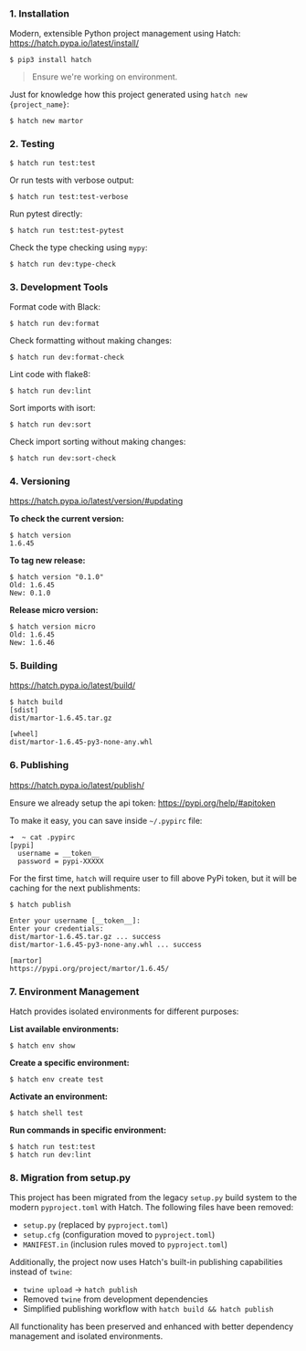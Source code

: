 ### 1. Installation

Modern, extensible Python project management using Hatch:
https://hatch.pypa.io/latest/install/

```console
$ pip3 install hatch
```

> Ensure we're working on environment.

Just for knowledge how this project generated using `hatch new {project_name}`:

```
$ hatch new martor
```

### 2. Testing

```console
$ hatch run test:test
```

Or run tests with verbose output:

```console
$ hatch run test:test-verbose
```

Run pytest directly:

```console
$ hatch run test:test-pytest
```

Check the type checking using `mypy`:

```console
$ hatch run dev:type-check
```

### 3. Development Tools

Format code with Black:

```console
$ hatch run dev:format
```

Check formatting without making changes:

```console
$ hatch run dev:format-check
```

Lint code with flake8:

```console
$ hatch run dev:lint
```

Sort imports with isort:

```console
$ hatch run dev:sort
```

Check import sorting without making changes:

```console
$ hatch run dev:sort-check
```

### 4. Versioning

https://hatch.pypa.io/latest/version/#updating

**To check the current version:**

```console
$ hatch version
1.6.45
```

**To tag new release:**

```console
$ hatch version "0.1.0"
Old: 1.6.45
New: 0.1.0
```

**Release micro version:**

```console
$ hatch version micro
Old: 1.6.45
New: 1.6.46
```

### 5. Building

https://hatch.pypa.io/latest/build/

```console
$ hatch build
[sdist]
dist/martor-1.6.45.tar.gz

[wheel]
dist/martor-1.6.45-py3-none-any.whl
```

### 6. Publishing

https://hatch.pypa.io/latest/publish/

Ensure we already setup the api token:
https://pypi.org/help/#apitoken

To make it easy, you can save inside `~/.pypirc` file:

```console
➜  ~ cat .pypirc
[pypi]
  username = __token__
  password = pypi-XXXXX
```

For the first time, `hatch` will require user to fill above PyPi token,
but it will be caching for the next publishments:

```console
$ hatch publish

Enter your username [__token__]:
Enter your credentials:
dist/martor-1.6.45.tar.gz ... success
dist/martor-1.6.45-py3-none-any.whl ... success

[martor]
https://pypi.org/project/martor/1.6.45/
```

### 7. Environment Management

Hatch provides isolated environments for different purposes:

**List available environments:**
```console
$ hatch env show
```

**Create a specific environment:**
```console
$ hatch env create test
```

**Activate an environment:**
```console
$ hatch shell test
```

**Run commands in specific environment:**
```console
$ hatch run test:test
$ hatch run dev:lint
```

### 8. Migration from setup.py

This project has been migrated from the legacy `setup.py` build system to the modern `pyproject.toml` with Hatch. The following files have been removed:

- `setup.py` (replaced by `pyproject.toml`)
- `setup.cfg` (configuration moved to `pyproject.toml`)
- `MANIFEST.in` (inclusion rules moved to `pyproject.toml`)

Additionally, the project now uses Hatch's built-in publishing capabilities instead of `twine`:
- `twine upload` → `hatch publish`
- Removed `twine` from development dependencies
- Simplified publishing workflow with `hatch build && hatch publish`

All functionality has been preserved and enhanced with better dependency management and isolated environments.
